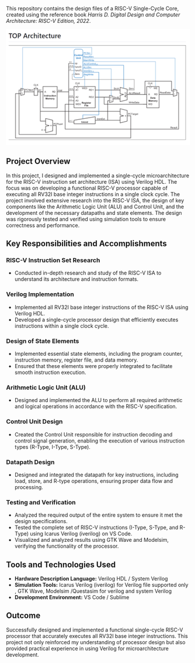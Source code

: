 This repository contains the design files of a RISC-V Single-Cycle Core, created using the reference book *Harris D. Digital Design and Computer Architecture: RISC-V Edition, 2022*.

!['RISCV,.PNG'](RISCV,.PNG)

## Project Overview

In this project, I designed and implemented a single-cycle microarchitecture for the RISC-V instruction set architecture (ISA) using Verilog HDL. The focus was on developing a functional RISC-V processor capable of executing all RV32I base integer instructions in a single clock cycle. The project involved extensive research into the RISC-V ISA, the design of key components like the Arithmetic Logic Unit (ALU) and Control Unit, and the development of the necessary datapaths and state elements. The design was rigorously tested and verified using simulation tools to ensure correctness and performance.

## Key Responsibilities and Accomplishments

### RISC-V Instruction Set Research
- Conducted in-depth research and study of the RISC-V ISA to understand its architecture and instruction formats.

### Verilog Implementation
- Implemented all RV32I base integer instructions of the RISC-V ISA using Verilog HDL.
- Developed a single-cycle processor design that efficiently executes instructions within a single clock cycle.

### Design of State Elements
- Implemented essential state elements, including the program counter, instruction memory, register file, and data memory.
- Ensured that these elements were properly integrated to facilitate smooth instruction execution.

### Arithmetic Logic Unit (ALU)
- Designed and implemented the ALU to perform all required arithmetic and logical operations in accordance with the RISC-V specification.

### Control Unit Design
- Created the Control Unit responsible for instruction decoding and control signal generation, enabling the execution of various instruction types (R-Type, I-Type, S-Type).

### Datapath Design
- Designed and integrated the datapath for key instructions, including load, store, and R-type operations, ensuring proper data flow and processing.

### Testing and Verification
- Analyzed the required output of the entire system to ensure it met the design specifications.
- Tested the complete set of RISC-V instructions (I-Type, S-Type, and R-Type) using Icarus Verilog (iverilog) on VS Code.
- Visualized and analyzed results using GTK Wave and Modelsim, verifying the functionality of the processor.

## Tools and Technologies Used

- **Hardware Description Language:** Verilog HDL / System Verilog
- **Simulation Tools:** Icarus Verilog (iverilog) for Verilog file supported only  , GTK Wave, Modelsim /Questasim  for verilog and system Verilog 
- **Development Environment:** VS Code / Sublime

## Outcome

Successfully designed and implemented a functional single-cycle RISC-V processor that accurately executes all RV32I base integer instructions. This project not only reinforced my understanding of processor design but also provided practical experience in using Verilog for microarchitecture development.
